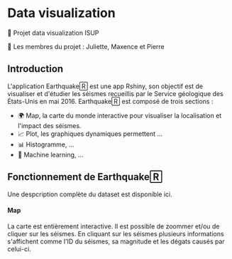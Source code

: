 # Data visualization
👀 Projet data visualization ISUP

👾 Les membres du projet : Juliette, Maxence et Pierre

## Introduction
L'application Earthquake🅁 est une app Rshiny, son objectif est de visualiser et d'étudier les séismes recueillis par le Service géologique des États-Unis en mai 2016. Earthquake🅁 est composé de trois sections : 
* 🌍 Map, la carte du monde interactive pour visualiser la localisation et l'impact des séismes.
* 📈 Plot, les graphiques dynamiques permettent ...
* 📊 Histogramme, ...
* 🤖 Machine learning, ...

## Fonctionnement de Earthquake🅁

Une despcription complète du dataset est disponible ici.

#### Map 
La carte est entièrement interactive. Il est possible de zoommer et/ou de cliquer sur les séismes. En cliquant sur les séismes plusieurs informations s'affichent comme l'ID du séismes, sa magnitude et les dégats causés par celui-ci.




